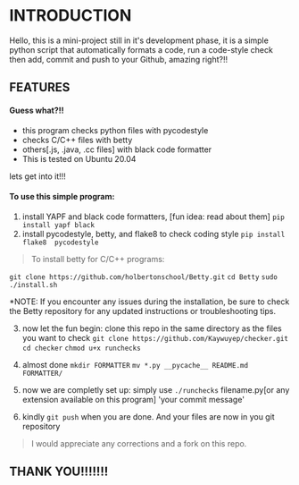 # INTRODUCTION

Hello, this is a mini-project still in it's development phase,
it is a simple python script that automatically formats a code,
run a code-style check then add, commit and push to your Github,
amazing right?!!

## FEATURES
#### Guess what?!!
- this program checks python files with pycodestyle
- checks C/C++ files with betty
- others[.js, .java, .cc files] with black code formatter
- This is tested on Ubuntu 20.04

lets get into it!!!

#### To use this simple program:
1. install YAPF and black code formatters, [fun idea: read about them]
`pip install yapf black`
2. install pycodestyle, betty, and flake8 to check coding style
`pip install flake8  pycodestyle`
> To install betty for C/C++ programs:

`git clone https://github.com/holbertonschool/Betty.git`
`cd Betty`
`sudo ./install.sh`

*NOTE: If you encounter any issues during the installation, be sure to check the Betty repository for any updated instructions or troubleshooting tips.

3. now let the fun begin: clone this repo in the same directory as the files you want to check
`git clone https://github.com/Kaywuyep/checker.git`
`cd checker`
`chmod u+x runchecks`

4. almost done
`mkdir FORMATTER`
`mv *.py __pycache__ README.md FORMATTER/`

5. now we are completly set up:
simply use `./runchecks` filename.py[or any extension available on this program] 'your commit message'

6. kindly `git push` when you are done. And your files are now in you git repository

> I would appreciate any corrections and a fork on this repo.


## THANK YOU!!!!!!!
